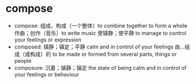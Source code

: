 # compose

- compose: 组成，构成（一个整体）to combine together to form a whole 作曲；创作（音乐）to write music 使镇静；使平静 to manage to control your feelings or expression
- composed: 镇静；镇定；平静 calm and in control of your feelings 由…组成（或构成）的 to be made or formed from several parts, things or people
- composure: 沉着；镇静；镇定 the state of being calm and in control of your feelings or behaviour
